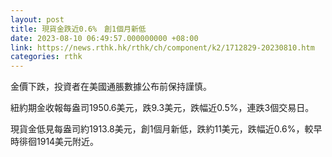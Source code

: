 ```yaml
---
layout: post
title: 現貨金跌近0.6%　創1個月新低
date: 2023-08-10 06:49:57.000000000 +08:00
link: https://news.rthk.hk/rthk/ch/component/k2/1712829-20230810.htm
categories: rthk
---
```


金價下跌，投資者在美國通脹數據公布前保持謹慎。

紐約期金收報每盎司1950.6美元，跌9.3美元，跌幅近0.5%，連跌3個交易日。

現貨金低見每盎司約1913.8美元，創1個月新低，跌約11美元，跌幅近0.6%，較早時徘徊1914美元附近。
